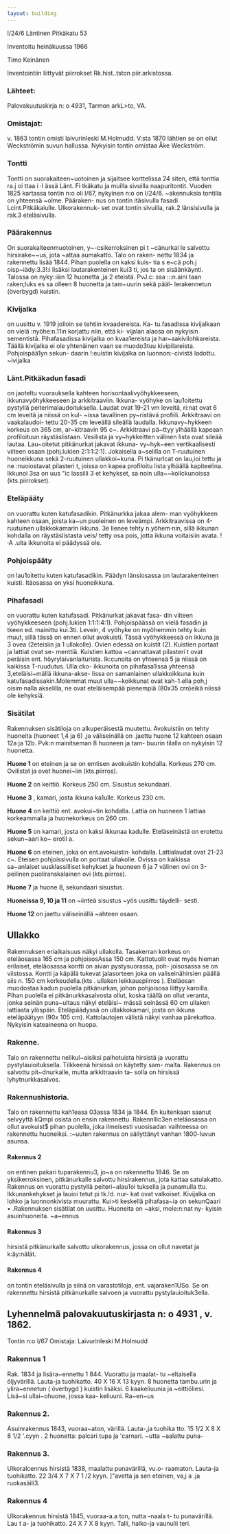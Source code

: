```yaml
---
layout: building
---
```

I/24/6
Läntinen Pitkäkatu 53

Inventoitu heinäkuussa 1966

Timo Keinänen

Inventointiin liittyvät piirrokset Rk.hist..tston piir.arkistossa.

### Lähteet:
Palovakuutuskirja n: o 4931, Tarmon arkL>to, VA.

### Omistajat:
v. 1863 tontin omisti laivurinleski M.Holmudd. V:sta
1870 lähtien se on ollut Weckströmin suvun hallussa. Nykyisin tontin
omistaa Åke Weckström.

### Tontti
Tontti on suorakaiteen~uotoinen ja sijaitsee korttelissa 24 siten,
että tonttia ra.j oi ttaa i ·l ässä Länt. Fi tkäkatu ja muilla sivuilla
naapuritontit. Vuoden 1825 kartassa tontin n:o oli I/67, nykyinen
n:o on I/24/6. ~akennuksia tontilla on yhteensä ~olme. Pääraken-
nus on tontin itäsivulla fasadi Lcint.Pitkäkaiulle. Ulkorakennuk-
set ovat tontin sivuilla, rak.2 länsisivulla ja rak.3 eteläsivulla.

### Päärakennus
On suorakaiteenmuotoinen, y~-csikerroksinen pi t ~cänurkal­
le salvottu hirsirake~~us, jota ~attaa aumakatto. Talo on raken-
nettu 1834 ja rakennettu lisää 1844. Pihan puolella on kaksi kuis-
tia s e~cä poh.j oisp~iädy:3.3!:i lisäksi lautarakenteinen kui3 ti, jos ta
on sisäänkäynti. Talossa on nyky::iän 12 huonetta ,ja 2 eteistä. PvJ.c: ssa
:::n.aini taan raken;luks es sa olleen 8 huonetta ja tam~uurin sekä pääl-
lerakennetun (överbygd) kuistin.

### Kivijalka
on uusittu v. 1919 jolloin se tehtiin kvaadereista. Ka-
tu.fasadissa kivijalkaan on vielä :nyöhe:n.11in korjattu niin, että ki-
vijalan alaosa on nykyisin sementistå. Pihafasadissa kivijalka on
kvaa1ereista ja har~aakivilohkareista. Täällä kivijalka ei ole
yhtenäinen vaan se muodo3tuu kivipilareista. Pohjoispää1yn sekun-
daarin !:euistin kivijalka on luonnon:-civistä ladottu.
~ivijalka

### Länt.Pitkäkadun fasadi
on jaoteltu vuorauksella kahteen horisontaalivyöhykkeeseen, ikkunavyöhykkeeseen ja arkkitraaviin. Ikkuna-
vyöhyke on lau1oitettu pystyllä peiterimalaudoituksella. Laudat
ovat 19-21 vm leveitä, ri:nat ovat 6 cm leveitä ja niissä on kul-
~issa tavallinen py~ristävä profiili. Arkkitraavi on vaakalaudoi-
tettu 20-35 cm leveällä sileällä laudalla. Ikkunavy~hykkeen korkeus
on 365 cm, ar~kitraavin 95 c~. Arkkitraavi pä~ttyy ylhäällä kapeaan
profiloituun räystäslistaan. Vesilista ja vy~hykkeitten välinen
lista ovat sileää lautaa. Lau~oitetut pitkänurkat jakavat ikkuna-
vy~hyk~een vertikaalisesti viiteen osaan (pohj.lukien 2:1:1:2:1).
Jokaisella a~selilla on T-ruutuinen huoneikkuna sekä 2-ruutuinen
ullakkoi~kuna.
Pi tkänurlcat on lau,ioi tettu ja ne :nuoiostavat pilasteri t, joissa on
kapea profiloitu lista ylhäällä kapiteelina.
Ikkunoi 3sa on uus "ic lassilli 3 et kehykset, sa·noin ulla~~koilckunoissa
(kts.piirrokset).

### Eteläpääty
on vuorattu kuten katufasadikin. Pitkänurkka jakaa alem-
man vyöhykkeen kahteen osaan, joista ka~un puoleinen on leveämpi.
Arkkitraavissa on 4-ruutuinen ullakkokamarin ikkuna. 3e lienee
tehty n.yöhem·nin, sillä ikkunan kohdalla on räystäslistasta veis/
tetty osa pois, jotta ikkuna voitaisiin avata. !·A .uita ikkunoita ei
päädyssä ole.

### Pohjoispääty
on lau1oitettu kuten katufasadikin. Päädyn länsiosassa
on lautarakenteinen kuisti. Itäosassa on yksi huoneikkuna.


### Pihafasadi
on vuorattu kuten katufasadi. Pitkänurkat jakavat fasa-
din viiteen vyöhykkeeseen (pohj.lukien 1:1:1:4:1). Pohjoispäässä
on vielä fasadin ja tkeen ed. mainittu kui.3ti. Levein, 4 vyöhyke
on myöhemmin tehty kuin muut, sillä tässä on ennen ollut avokuisti.
Tässä vyöhykkeessä on ikkuna ja 3 ovea (2eteisiin ja 1 ullakolle).
Ovien edessä on kuistit (2). Kuistien portaat ja lattiat ovat se-
menttiä. Kuistien kattoa ~cannattavat pilasteri t ovat peräisin ent.
höyrylaivanlaiturista.
Ik:cunoita on yhteensä 5 ja niissä on kaikissa T-ruudutus. Ulla:cko-
ikkunoita on pihafasa1issa yhteensä 3,eteläisi~mällä ikkuna-akse-
lissa on samanlainen ullakkoikkuna kuin katufasadissakin.Molemmat
muut ulla~~koikkunat ovat kah-1.ella poh,j oisim·nalla akselilla, ne
ovat eteläisempää pienempiä (80x35 crn)eikä niissä ole kehyksiä.

### Sisätilat
Rakennuksen sisätiloja on alkuperäisestä muutettu. Avokuistiin on
tehty huoneita (huoneet 1,4 ja 6) ,ja väliseinällä on .jaettu huone
12 kahteen osaan 12a ja 12b. Pvk:n mainitseman 8 huoneen ja tam-
buurin tilalla on nykyisin 12 huonetta.

**Huone 1** on eteinen ja se on emtisen avokuistin kohdalla. Korkeus
270 cm. Ovilistat ja ovet huonei~iin (kts.piirros).

**Huone 2** on keittiö. Korkeus 250 cm. Sisustus sekundaari.

**Huone 3** , kamari, josta ikkuna ka1ulle. Korkeus 230 cm.

**Huone 4** on keittiö ent. avokui~tin kohdalla. Lattia on huoneen 1
lattiaa korkeammalla ja huonekorkeus on 260 cm.

**Huone 5** on kamari, josta on kaksi ikkunaa kadulle. Eteläseinästä
on erotettu sekun~aari ko~ erotil a.

**Huone 6** on eteinen, joka on ent.avokuistin· kohdalla. Lattialaudat
ovat 21-23 c~. Eteisen pohjoissivulla on portaat ullakolle. Ovissa
on kaikissa sa~anlaiset uusklassilliset kehykset ja huoneen 6 ja
7 välinen ovi on 3-peilinen puoliranskalainen ovi (kts.piirros).

**Huone 7** ja huone 8, sekundaari sisustus.

**Huoneissa 9, 10 ja 11** on ~iinteä sisustus ~yös uusittu täydelli-
sesti.

**Huone 12** on jaettu väliseinällä ~ahteen osaan.

## Ullakko
Rakennuksen eriaikaisuus näkyi ullakolla. Tasakerran korkeus on
eteläosassa 165 cm ja pohjoisosAssa 150 cm. Kattotuolit ovat myös
hieman erilaiset, eteläosassa kontti on aivan pystysuorassa, poh-
joisosassa se on viistossa. Kontti ja käpälä tukevat jalasorteen
joka on valiseinähirsien päällä siis n. 150 cm korkeudella.(kts .
ullaken leikkauspiirros ).
Eteläosan muodostaa kadun puolella pitkänurkan, johon pohjoisosa
liittyy karoilla. Pihan puolella ei pitkänurkkasalvosta ollut, koska
täällä on ollut veranta, jonka seinän puna~ultaus näkyi eteläisi~­
mässä seinässä 60 cm ullaken lattiasta ylöspäin.
Eteläpäädyssä on ullakkokamari, josta on ikkuna eteläpäätyyn (90x
105 cm). Kattolautojen välistä näkyi vanhaa pärekattoa. Nykyisin
kateaineena on huopa.

### Rakenne.
Talo on rakennettu nelikul~aisiksi palhotuista hirsistä
ja vuorattu pystylauioituksella. Tilkkeenä hirsissä on käytetty sam-
malta. Rakennus on salvottu pit~dnurkalle, mutta arkkitraavin ta-
solla on hirsissä lyhytnurkkasalvos.

### Rakennushistoria.
Talo on rakennettu kah1easa 03assa 1834 ja 1844.
En kuitenkaan saanut selvyyttä kQmpi osista on ensin rakennettu.
Rakennllic3en eteläosassa on ollut avokuist$ pihan puolella, joka
ilmeisesti vuosisadan vaihteessa on rakennettu huoneiksi. :~uuten
rakennus on säilyttänyt vanhan 1800-luvun asunsa.

#### Rakennus 2
on entinen pakari tuparakennu3, jo~a on rakennettu 1846.
Se on yksikerroksinen, pitkänurkalle salvottu hirsirakennus, jota
kattaa satulakatto. Rakennus on vuorattu pystyllä peiteri~alau1oi­
tuksella ja punamulla ttu. Ikkunankehykset ja lauioi tetut pi tk.!d. nur-
kat ovat valkoiset.
Kivijalka on lohko ja luonnonkivista muurattu.
Kui>ti keskellä pihafasa~ia on sekunQaari •
.Rakennuksen sisätilat on uusittu. Huoneita on ~aksi, mole:n:nat ny-
kyisin asuinhuoneita.
~a~ennus

#### Rakennus 3
hirsistä pitkänurkalle salvottu ulkorakennus, jossa on
ollut navetat ja k:äy:nälät.

#### Rakennus 4
on tontin eteläsivulla ja siinä on varastotiloja, ent.
vajaraken1USo. Se on rakennettu hirsistä pitkänurkalle salvoen ja
vuorattu pystylauioituk3ella.

## Lyhennelmä palovakuutuskirjasta n: o 4931 , v. 1862.
Tontin n:o I/67
Omistaja: Laivurinleski M.Holmudd

### Rakennus 1
Rak. 1834 ja lisära~ennettu 1 844. Vuorattu ja maalat-
tu ~eltaisella öljyvärillä. Lauta-ja tuohikatto.
40 X 16 X 13 kyyn.
8 huonetta tambu.urin ja ylira~ennetun ( överbygd ) kuistin lisäksi.
6 kaakeliuunia ja ~eittiöliesi. Lisä~si ullai~ohuone, jossa kaa-
keliuuni.
Ra~en~us

### Rakennus 2.
Asuinrakennus 1843, vuoraa~aton,
värillä. Lauta-,ja tuohika tto.
15 1/2 X 8 X 8 1/2 '.cyyn .
2 huonetta: palcari tupa ja 'carnari.
~utta ~aalattu
puna-

### Rakennus 3.
Ulkoralcennus hirsistä 1838, maalattu punavärillä, vu.o-
raamaton. Lauta-ja tuohikatto.
22 3/4 X 7 X 7 1 /2 kyyn.
]"avetta ja sen eteinen, va,j a .ja ruokasäili3.

### Rakennus 4
Ulkorakennus hirsistä 1845, vuoraa-a.a ton, nutta -naala t-
tu punavärillä. Lau t a- ja tuohikatto.
24 X 7 X 8 kyyn.
Talli, halko-ja vaunulii teri.
